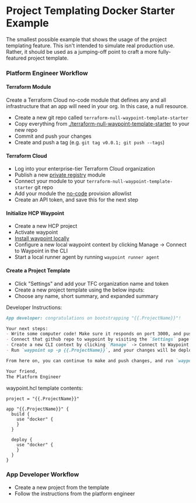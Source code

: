 # Project Templating Docker Starter Example

The smallest possible example that shows the usage of the project templating feature.
This isn't intended to simulate real production use. Rather, it should be
used as a jumping-off point to craft a more fully-featured
project template.

### Platform Engineer Workflow

#### Terraform Module

Create a Terraform Cloud no-code module that defines any and all infrastructure that an app will need in your org. In this case, a null resource.

- Create a new git repo called `terraform-null-waypoint-template-starter`
- Copy everything from [./terraform-null-waypoint-template-starter](./terraform-null-waypoint-template-starter) to your new repo
- Commit and push your changes
- Create and push a tag (e.g. `git tag v0.0.1; git push --tags`)

#### Terraform Cloud

- Log into your enterprise-tier Terraform Cloud organization
- Publish a new [private registry](https://developer.hashicorp.com/terraform/cloud-docs/registry) module
- Connect your module to your `terraform-null-waypoint-template-starter` git repo
- Add your module the [no-code](https://developer.hashicorp.com/terraform/cloud-docs/no-code-provisioning/module-design) provision allowlist
- Create an API token, and save this for the next step

#### Initialize HCP Waypoint

- Create a new HCP project
- Activate waypoint
- [Install waypoint locally]([url](https://developer.hashicorp.com/waypoint/tutorials/get-started-docker/get-started-install)) 
- Configure a new local waypoint context by clicking Manage -> Connect to Waypoint in the CLI
- Start a local runner agent by running `waypoint runner agent`

#### Create a Project Template

- Click "Settings" and add your TFC organization name and token
- Create a new project template using the below inputs:
- Choose any name, short summary, and expanded summary

Developer Instructions:
```markdown
App developer: congratulations on bootstrapping "{{.ProjectName}}"!

Your next steps:
- Write some computer code! Make sure it responds on port 3000, and push it to github
- Connect that github repo to waypoint by visiting the `Settings` page
- Create a new CLI context by clicking `Manage` -> Connect to Waypoint in the CLI`
- Run `waypoint up -p {{.ProjectName}}`, and your changes will be deployed to production!

From here on, you can continue to make and push changes, and run `waypoint up -p {{.ProjectName}}` to deploy them.

Your friend,
The Platform Engineer
```


waypoint.hcl template contents:
```hcl
project = "{{.ProjectName}}"

app "{{.ProjectName}}" {
  build {
    use "docker" {
    }
  }

  deploy {
    use "docker" {
    }
  }
}
```

### App Developer Workflow

- Create a new project from the template
- Follow the instructions from the platform engineer
